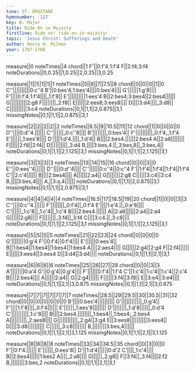 ```yaml
---
tune: ST. DROSTANE
hymnnumber: '127'
key: B♭ Major
title: Ride On in Majesty
firstline: Ride on! ride on in majesty!
topic: 'Jesus Christ: Sufferings and Death'
author: Henry H. Milman
year: 1707-1788
---
```

measure||0
noteTimes||4
chord||1
F'||0:f'4;1:f'4
F||2:f4;3:f4
noteDurations||0,0.25||1,0.25||2,0.25||3,0.25

measure||1||1||1||1||1
noteTimes||5||6||7||7.5||8
chord||0||0||0||1||0
C''||||||||||0:c''4
B'||0:bes'4;1:bes'4||||0:bes'4||||
G'||||||1:g'8||||
F'||||0:f'4;1:f'4||||_1:f'8||
E'||||||||||1:ees'4
B||2:bes4;3:bes4||2:bes4||||||
G||||||||||2:g8
F||||||||_2:f8||
E||||||2:ees8;3:ees8||||
D||||3:d4||||_3:d8||
C||||||||||3:c4
noteDurations||0,1||1,1||2,0.875||3,1
missingNotes||0,1||1,1||2,0.875||3,1

measure||2||2||2||2||2
noteTimes||8.5||9||10.5||11||12
chord||1||0||0||0||0
D''||||0:d''4.||||||
C''||||||_0:c''8||||
B'||||||||_0:bes'4||
F'||||||||||_0:f'4;_1:f'4
E'||||||_1:ees'8||||
D'||||1:d'4.||||_1:d'4||
B||||2:bes4.||||||2:bes4
A||2:a8||||||||
F||||||2:f8||2:f4||
D||||||||||_3:d4
B,||||3:bes,4.||_3:bes,8||_3:bes,4||
noteDurations||0,1||1,1||2,1.125||3,1
missingNotes||0,1||1,1||2,1.125||3,1

measure||3||3||3||3
noteTimes||13||14||15||16
chord||0||0||3||0
E''||0:ees''4||||||
D''||||0:d''4||||
C''||||||0:c''4||0:c''4
F'||1:f'4||1:f'4||1:f'4||1:f'4
C'||2:c'4||||||
B||||2:bes4||||
A||||||2:a4||
G||||||||2:g8
C||||||3:c4||3:c4
B,||||3:bes,4||||
A,||3:a,4||||||
noteDurations||0,1||1,1||2,0.875||3,1
missingNotes||0,1||1,1||2,0.875||3,1

measure||4||4||4||4||4
noteTimes||16.5||17||18.5||19||20
chord||1||0||0||3||3
C''||||0:c''4.||||||
F'||||||||_0:f'4||_0:f'4
E'||||1:e'4.||_0:e'8||||
C'||||||_1:c'8||_1:c'4||_1:c'4
B||||2:bes4.||||||
A||2:a8||||||2:a4||2:a4
G||||||2:g8||||
F||||||||_3:f4||_3:f4
C||||3:c4.||_3:c8||||
noteDurations||0,1||1,1||2,1.125||3,1
missingNotes||0,1||1,1||2,1.125||3,1

measure||5||5||5||5
noteTimes||21||22||23||24
chord||0||0||0||0
G'||||||||0:g'4
F'||0:f'4||0:f'4||||
E'||||||0:ees'4||
B||1:bes4||1:bes4||1:bes4||1:bes4
A||||2:aes4||||
G||||||2:g4||2:g4
F||2:f4||||||
E||||||3:ees4||3:ees4
D||3:d4||3:d4||||
noteDurations||0,1||1,1||2,1||3,1

measure||6||6||6||6
noteTimes||25||26||27||28
chord||0||0||3||3
A'||||||||0:a'4
G'||0:g'4||0:g'4||||
F'||||||0:f'4||1:f'4
C'||1:c'4||1:c'4||1:c'4||2:c'4
B||||2:bes4||||
A||||||2:a4||
G||2:g4||||||
F||||||3:f4||3:f8||
E||3:e4||3:e4||||
noteDurations||0,1||1,1||2,1||3,0.875
missingNotes||0,1||1,1||2,1||3,0.875

measure||7||7||7||7||7||7||7
noteTimes||28.5||29||29.5||30||30.5||31||32
chord||0||0||0||0||0||0||0
B'||||0:bes'4||||||||||
G'||||||||||||_0:g'4||
F'||||1:f'8||||_0:f'4||||||
E'||||||_1:ees'8||||||||
D'||||||||_1:d'8||||||_0:d'4
C'||||||||||_1:c'8||||
B||||2:bes4.||||||||_1:bes4||_1:bes4;_2:bes4
A||||||||||_2:aes8||||
G||||||||||||_2:g4||3:g4
E||3:ees8||||||||||3:ees4||
D||||3:d8||||||||||
C||||||_3:c8||||||||
B,||||||||3:bes,4||||||
noteDurations||0,1||1,1||2,1||3,1.125
missingNotes||0,1||1,1||2,1||3,1.125

measure||8||8||8||8
noteTimes||33||34||34.5||35
chord||0||3||0||0
F'||0:f'4.||||||
E'||||||_0:ees'8||
D'||1:d'4||||||0:d'2
C'||||_1:c'4||||
B||2:bes4||||||1:bes2
A||||_2:a8||||
G||||||_2:g8||
F||3:f4||_3:f4||||2:f2
B,||||||||3:bes,2
noteDurations||0,1||1,1||2,1||3,1

